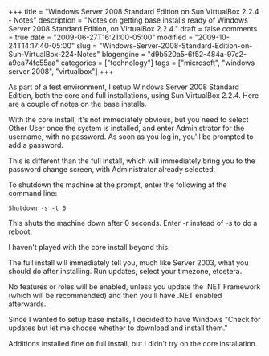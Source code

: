 +++
title = "Windows Server 2008 Standard Edition on Sun VirtualBox 2.2.4 - Notes"
description = "Notes on getting base installs ready of Windows Server 2008 Standard Edition, on VirtualBox 2.2.4."
draft = false
comments = true
date = "2009-06-27T16:21:00-05:00"
modified = "2009-10-24T14:17:40-05:00"
slug = "Windows-Server-2008-Standard-Edition-on-Sun-VirtualBox-224-Notes"
blogengine = "d9b520a5-6f52-484a-97c2-a9ea74fc55aa"
categories = ["technology"]
tags = ["microsoft", "windows server 2008", "virtualbox"]
+++

<p>As part of a test environment, I setup Windows Server 2008 Standard Edition, both the core and full installations,&nbsp;using Sun VirtualBox 2.2.4. Here are a couple of notes on the base installs.</p>
<p>With the core install, it's not immediately obvious, but you need to select Other User once the system is installed, and enter Administrator for the username, with no password. As soon as you log in, you'll be prompted to add&nbsp;a password.</p>
<p>This is different than the full install, which will immediately bring you to the password change screen, with Administrator already selected.</p>
<p>To shutdown the machine at the prompt, enter the following at the command line:</p>
<pre class="code"><code>Shutdown -s -t 0</code></pre>
<p>This shuts the machine down after 0 seconds. Enter -r instead of -s to do a reboot.</p>
<p>I haven't played with the core install beyond this.</p>
<p>The full install will immediately tell you, much like Server 2003, what you should do after installing. Run updates, select your timezone, etcetera.</p>
<p>No features or roles will be enabled, unless you update the .NET Framework (which will be recommended) and then you'll have .NET enabled afterwards.</p>
<p>Since I wanted to setup base installs, I decided to have Windows "Check for updates but let me choose whether to download and install them."</p>
<p>Additions installed fine on full install, but I didn't try on the core installation.</p>
